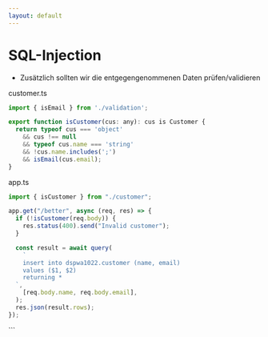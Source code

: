 ```yaml
---
layout: default
---
```


# SQL-Injection <SubHeading text="Gegenmaßnahmen"/>

<div class="grid grid-cols-12 gap-6">
<div class="col-span-12">

- Zusätzlich sollten wir die entgegengenommenen Daten prüfen/validieren

</div>
<div class="col-span-6">

<Filename>customer.ts</Filename>

```js
import { isEmail } from './validation';

export function isCustomer(cus: any): cus is Customer {
  return typeof cus === 'object'
    && cus !== null
    && typeof cus.name === 'string'
    && !cus.name.includes(';')
    && isEmail(cus.email);
}
```

</div>
<div class="col-span-6">

<Filename>app.ts</Filename>

```js
import { isCustomer } from "./customer";

app.get("/better", async (req, res) => {
  if (!isCustomer(req.body)) {
    res.status(400).send("Invalid customer");
  }

  const result = await query(
    `
    insert into dspwa1022.customer (name, email)
    values ($1, $2)
    returning *
  `,
    [req.body.name, req.body.email],
  );
  res.json(result.rows);
});
```

</div>
</div>

<PageNumber/>
```
